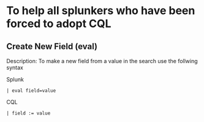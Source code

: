 # To help all splunkers who have been forced to adopt CQL

## Create New Field (eval)
Description: To make a new field from a value in the search use the follwing syntax

Splunk

```| eval field=value```

CQL

```| field := value```               
